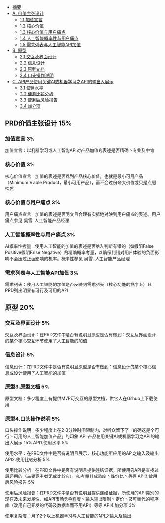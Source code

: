 - [摘要](#摘要)
- [A. 价值主张设计](#价值主张设计)
    - [1.1 加值宣言](#加值宣言)
    - [1.2 核心价值](#核心价值)
    - [1.3 核心价值与用户痛点](#核心价值与用户痛点)
    - [1.4 人工智能概率性与用户痛点](#人工智能概率性与用户痛点)
    - [1.5 需求列表与人工智能API加值](#需求列表与人工智能API加值)
- [B. 原型](#原型)
    - [2.1 交互及界面设计](#交互及界面设计)
    - [2.2 信息设计](#信息设计)
    - [2.3 原型文档](#原型文档)
    - [2.4 口头操作说明](#口头操作说明)
- [C. API产品使用关键AI或机器学习之API的输出入展示](#API产品使用关键AI或机器学习之API的输出入展示)
    - [3.1 使用水平](#使用水平)
    - [3.2 使用比较分析](#使用比较分析)
    - [3.3 使用后风险报告](#使用后风险报告)
    - [3.4 加分项](#加分项)








## PRD价值主张设计 15%

### 加值宣言 3%
加值宣言：以机器学习或人工智能API对产品加值的表述是否精确丶专业及中肯

### 核心价值 3%
核心价值宣言：加值的表述是否找到产品核心价值，也就是最小可用产品（Minimum Viable Product，最小可用产品），而不会过份夸大价值或只是点缀性质

### 核心价值与用户痛点 3%
用户痛点宣言：加值的表述是否明文且合理有实据地对映到用户痛点的表述。用户痛点参见 吴雪. 人工智能产品经理

### 人工智能概率性与用户痛点 3%
AI概率性考量：使用人工智能的加值的表述是否纳入判断有错的（如假阳False Positive假阴False Negative）的精确概率考量，以确保判错对用户体验的负面影响不会压过正面影响的机率。概率性参见 吴雪. 人工智能产品经理

### 需求列表与人工智能API加值 3%
需求列表：使用人工智能的加值是否反映到需求列表（核心功能的排序上）且PRD列出明显有可行及可用的API



## 原型 20%
### 交互及界面设计 5%

交互及界面设计：在PRD文件中是否有说明且原型是否有做到：交互及界面设计的某个核心交互环节使用了人工智能的加值

### 信息设计 5%

信息设计：在PRD文件中是否有说明且原型是否有做到：信息设计的某个核心信息或设计使用了人工智能的加值
### 原型3.原型文档 5%

原型文档：多少程度上有提供MVP可交互的原型文档，供它人在Github上下载使用
### 原型4.口头操作说明 5%

口头操作说明：多少程度上在2-3分钟时间限制内，对听众留下了「的确这是个可行丶可用的人工智能加值产品」的印象
API 产品使用关键AI或机器学习之API的输出入展示 15%
API1.使用水平 5%

使用水平：在PRD文件中是否有说明且展示，核心功能所应用的API之输入及输出
API2.使用比较分析 5%

使用比较分析：在PRD文件中是否有说明且提供连结证据，所使用的API是查找过最适用的（主要竞争者无或比较次），如考量其成熟度丶性价比丶等等
API3.使用后风险报告 5%

使用后风险报告：在PRD文件中是否有说明且提供连结证据，所使用的API类别的现在及未来发展性，如API市场竞争程度丶输入输出限制丶定价丶及可替代的程序库（改用自己开发的代码及数据库而不用API）等等
API4.加分项 3%

使用复杂度：用了2个以上机器学习与人工智能的API之输入及输出